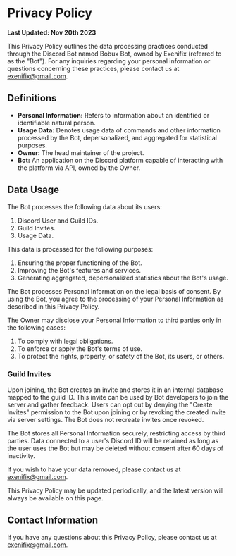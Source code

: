 # Privacy Policy
**Last Updated: Nov 20th 2023**

This Privacy Policy outlines the data processing practices conducted through the Discord Bot named Bobux Bot, owned by Exenifix (referred to as the "Bot"). For any inquiries regarding your personal information or questions concerning these practices, please contact us at exenifix@gmail.com.

## Definitions

- **Personal Information:** Refers to information about an identified or identifiable natural person.
- **Usage Data:** Denotes usage data of commands and other information processed by the Bot, depersonalized, and aggregated for statistical purposes.
- **Owner:** The head maintainer of the project.
- **Bot:** An application on the Discord platform capable of interacting with the platform via API, owned by the Owner.

## Data Usage

The Bot processes the following data about its users:

1. Discord User and Guild IDs.
2. Guild Invites.
3. Usage Data.

This data is processed for the following purposes:

1. Ensuring the proper functioning of the Bot.
2. Improving the Bot's features and services.
3. Generating aggregated, depersonalized statistics about the Bot's usage.

The Bot processes Personal Information on the legal basis of consent. By using the Bot, you agree to the processing of your Personal Information as described in this Privacy Policy.

The Owner may disclose your Personal Information to third parties only in the following cases:

1. To comply with legal obligations.
2. To enforce or apply the Bot's terms of use.
3. To protect the rights, property, or safety of the Bot, its users, or others.

### Guild Invites

Upon joining, the Bot creates an invite and stores it in an internal database mapped to the guild ID. This invite can be used by Bot developers to join the server and gather feedback. Users can opt out by denying the "Create Invites" permission to the Bot upon joining or by revoking the created invite via server settings. The Bot does not recreate invites once revoked.

The Bot stores all Personal Information securely, restricting access by third parties. Data connected to a user's Discord ID will be retained as long as the user uses the Bot but may be deleted without consent after 60 days of inactivity.

If you wish to have your data removed, please contact us at exenifix@gmail.com.

This Privacy Policy may be updated periodically, and the latest version will always be available on this page.

## Contact Information

If you have any questions about this Privacy Policy, please contact us at exenifix@gmail.com.
